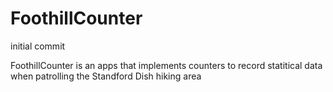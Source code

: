# FoothillCounter
initial commit

FoothillCounter is an apps that implements counters to record statitical data when patrolling 
the Standford Dish hiking area
